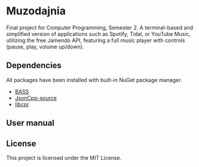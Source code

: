 # Muzodajnia
Final project for Computer Programming, Semester 2. A terminal-based and simplified version of applications such as Spotify, Tidal, or YouTube Music, utilizing the free Jamendo API, featuring a full music player with controls (pause, play, volume up/down).

## Dependencies
All packages have been installed with built-in NuGet package manager.
- [BASS](https://www.nuget.org/packages/BASS/2.4.12.1?_src=template)
- [JsonCpp-source](https://www.nuget.org/packages/JsonCpp-source/1.0.2?_src=template)
- [libcpr](https://www.nuget.org/packages/libcpr/1.11.3?_src=template)

## User manual

## License

This project is licensed under the MIT License.


